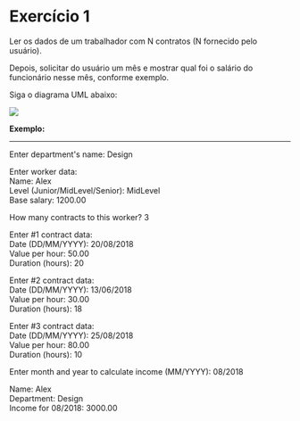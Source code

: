 # Exercício 1

Ler os dados de um trabalhador com N contratos (N fornecido pelo usuário).

Depois, solicitar do usuário um mês e mostrar qual foi o salário do funcionário nesse mês, conforme exemplo.

Siga o diagrama UML abaixo:

![](https://uploaddeimagens.com.br/images/003/828/245/original/imagem_2022-04-13_155813584.png?1649876364)

**Exemplo:**
* * *
Enter department's name: Design<br/>

Enter worker data:<br/>
Name: Alex<br/>
Level (Junior/MidLevel/Senior): MidLevel<br/>
Base salary: 1200.00<br/>

How many contracts to this worker? 3<br/>

Enter #1 contract data:<br/>
Date (DD/MM/YYYY): 20/08/2018<br/>
Value per hour: 50.00<br/>
Duration (hours): 20<br/>

Enter #2 contract data:<br/>
Date (DD/MM/YYYY): 13/06/2018<br/>
Value per hour: 30.00<br/>
Duration (hours): 18<br/>

Enter #3 contract data:<br/>
Date (DD/MM/YYYY): 25/08/2018<br/>
Value per hour: 80.00<br/>
Duration (hours): 10<br/>

Enter month and year to calculate income (MM/YYYY): 08/2018<br/>

Name: Alex<br/>
Department: Design<br/>
Income for 08/2018: 3000.00<br/>
